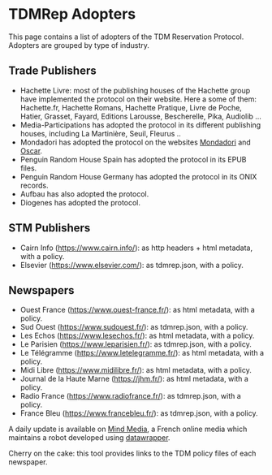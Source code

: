 # TDMRep Adopters

This page contains a list of adopters of the TDM Reservation Protocol. Adopters are grouped by type of industry. 

## Trade Publishers
- Hachette Livre: most of the publishing houses of the Hachette group have implemented the protocol on their website. Here a some of them: Hachette.fr, Hachette Romans, Hachette Pratique, Livre de Poche, Hatier, Grasset, Fayard, Editions Larousse, Bescherelle, Pika, Audiolib ...   
- Media-Participations has adopted the protocol in its different publishing houses, including La Martinière, Seuil, Fleurus ..
- Mondadori has adopted the protocol on the websites [Mondadori](https://www.mondadori.it/) and [Oscar](https://www.oscarmondadori.it/). 
- Penguin Random House Spain has adopted the protocol in its EPUB files. 
- Penguin Random House Germany has adopted the protocol in its ONIX records. 
- Aufbau has also adopted the protocol.
- Diogenes has adopted the protocol.

## STM Publishers
- Cairn Info (https://www.cairn.info/): as http headers + html metadata, with a policy.
- Elsevier (https://www.elsevier.com/): as tdmrep.json, with a policy.

## Newspapers
- Ouest France (https://www.ouest-france.fr/): as html metadata, with a policy.
- Sud Ouest (https://www.sudouest.fr/): as tdmrep.json, with a policy.
- Les Echos (https://www.lesechos.fr/): as html metadata, with a policy.
- Le Parisien (https://www.leparisien.fr/): as tdmrep.json, with a policy.
- Le Télégramme (https://www.letelegramme.fr/): as html metadata, with a policy.
- Midi Libre (https://www.midilibre.fr/): as html metadata, with a policy.
- Journal de la Haute Marne (https://jhm.fr/): as html metadata, with a policy.
- Radio France (https://www.radiofrance.fr/): as tdmrep.json, with a policy.
- France Bleu (https://www.francebleu.fr/): as tdmrep.json, with a policy.

A daily update is available on [Mind Media](https://www.mind.eu.com/media/data/ia-generative-quels-editeurs-francais-bloquent-les-robots-dopenai-et-google-lesquels-ont-adopte-le-protocole-tdmrep/), a French online media which maintains a robot developed using [datawrapper](https://www.datawrapper.de/_/607Cd/). 

Cherry on the cake: this tool provides links to the TDM policy files of each newspaper. 